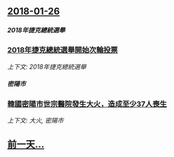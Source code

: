 ## [2018-01-26](/news/2018/01/26/index.md)

##### 2018年捷克總統選舉
### [2018年捷克總統選舉開始次輪投票 ](/news/2018/01/26/2018年捷克總統選舉開始次輪投票.md)
_上下文: 2018年捷克總統選舉_

##### 密陽市
### [韓國密陽市世宗醫院發生大火，造成至少37人喪生 ](/news/2018/01/26/韓國密陽市世宗醫院發生大火-造成至少37人喪生.md)
_上下文: 大火, 密陽市_

## [前一天...](/news/2018/01/21/index.md)

